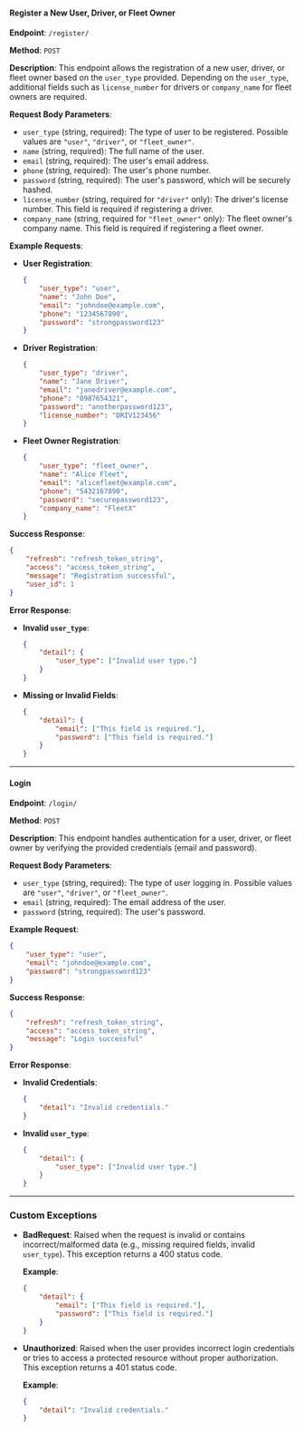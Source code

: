 #### **Register a New User, Driver, or Fleet Owner**

**Endpoint**: `/register/`

**Method**: `POST`

**Description**: This endpoint allows the registration of a new user, driver, or fleet owner based on the `user_type` provided. Depending on the `user_type`, additional fields such as `license_number` for drivers or `company_name` for fleet owners are required.

**Request Body Parameters**:
- `user_type` (string, required): The type of user to be registered. Possible values are `"user"`, `"driver"`, or `"fleet_owner"`.
- `name` (string, required): The full name of the user.
- `email` (string, required): The user's email address.
- `phone` (string, required): The user's phone number.
- `password` (string, required): The user's password, which will be securely hashed.
- `license_number` (string, required for `"driver"` only): The driver's license number. This field is required if registering a driver.
- `company_name` (string, required for `"fleet_owner"` only): The fleet owner's company name. This field is required if registering a fleet owner.

**Example Requests**:
- **User Registration**:
  ```json
  {
      "user_type": "user",
      "name": "John Doe",
      "email": "johndoe@example.com",
      "phone": "1234567890",
      "password": "strongpassword123"
  }
  ```

- **Driver Registration**:
  ```json
  {
      "user_type": "driver",
      "name": "Jane Driver",
      "email": "janedriver@example.com",
      "phone": "0987654321",
      "password": "anotherpassword123",
      "license_number": "DRIV123456"
  }
  ```

- **Fleet Owner Registration**:
  ```json
  {
      "user_type": "fleet_owner",
      "name": "Alice Fleet",
      "email": "alicefleet@example.com",
      "phone": "5432167890",
      "password": "securepassword123",
      "company_name": "FleetX"
  }
  ```

**Success Response**:
```json
{
    "refresh": "refresh_token_string",
    "access": "access_token_string",
    "message": "Registration successful",
    "user_id": 1
}
```

**Error Response**:
- **Invalid `user_type`**:
  ```json
  {
      "detail": {
          "user_type": ["Invalid user type."]
      }
  }
  ```

- **Missing or Invalid Fields**:
  ```json
  {
      "detail": {
          "email": ["This field is required."],
          "password": ["This field is required."]
      }
  }
  ```

---

#### **Login**

**Endpoint**: `/login/`

**Method**: `POST`

**Description**: This endpoint handles authentication for a user, driver, or fleet owner by verifying the provided credentials (email and password).

**Request Body Parameters**:
- `user_type` (string, required): The type of user logging in. Possible values are `"user"`, `"driver"`, or `"fleet_owner"`.
- `email` (string, required): The email address of the user.
- `password` (string, required): The user's password.

**Example Request**:
```json
{
    "user_type": "user",
    "email": "johndoe@example.com",
    "password": "strongpassword123"
}
```

**Success Response**:
```json
{
    "refresh": "refresh_token_string",
    "access": "access_token_string",
    "message": "Login successful"
}
```

**Error Response**:
- **Invalid Credentials**:
  ```json
  {
      "detail": "Invalid credentials."
  }
  ```

- **Invalid `user_type`**:
  ```json
  {
      "detail": {
          "user_type": ["Invalid user type."]
      }
  }
  ```

---

### Custom Exceptions

- **BadRequest**: Raised when the request is invalid or contains incorrect/malformed data (e.g., missing required fields, invalid `user_type`). This exception returns a 400 status code.

  **Example**:
  ```json
  {
      "detail": {
          "email": ["This field is required."],
          "password": ["This field is required."]
      }
  }
  ```

- **Unauthorized**: Raised when the user provides incorrect login credentials or tries to access a protected resource without proper authorization. This exception returns a 401 status code.

  **Example**:
  ```json
  {
      "detail": "Invalid credentials."
  }
  ```